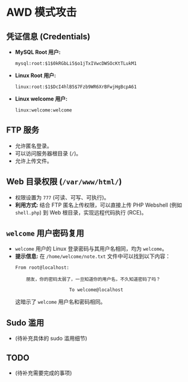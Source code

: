 # AWD 模式攻击

## 凭证信息 (Credentials)

-   **MySQL Root 用户:**
    ```
    mysql:root:$1$0kRGbLi5$o1jTxIVwcDWSOcKtTLukM1
    ```
-   **Linux Root 用户:**
    ```
    linux:root:$1$DcI4hlB5$7Fzb9WR6XrBFwjHgBcpA61
    ```
-   **Linux welcome 用户:**
    ```
    linux:welcome:welcome
    ```

## FTP 服务

-   允许匿名登录。
-   可以访问服务器根目录 (`/`)。
-   允许上传文件。

## Web 目录权限 (`/var/www/html/`)

-   权限设置为 `777` (可读、可写、可执行)。
-   **利用方式:** 结合 FTP 匿名上传权限，可以直接上传 PHP Webshell (例如 `shell.php`) 到 Web 根目录，实现远程代码执行 (RCE)。

## `welcome` 用户密码复用

-   `welcome` 用户的 Linux 登录密码与其用户名相同，均为 `welcome`。
-   **提示信息:** 在 `/home/welcome/note.txt` 文件中可以找到以下内容：
    ```
    From root@localhost:

        朋友，你的密码太弱了，一旦知道你的用户名，不久知道密码了吗？

                        To welcome@localhost
    ```
    这暗示了 `welcome` 用户名和密码相同。

## Sudo 滥用

-   (待补充具体的 sudo 滥用细节)

## TODO

-   (待补充需要完成的事项)
